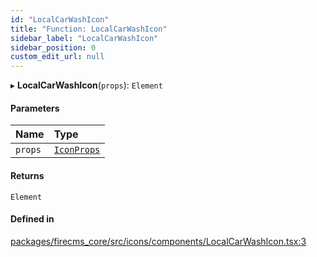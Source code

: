 ```yaml
---
id: "LocalCarWashIcon"
title: "Function: LocalCarWashIcon"
sidebar_label: "LocalCarWashIcon"
sidebar_position: 0
custom_edit_url: null
---
```


▸ **LocalCarWashIcon**(`props`): `Element`

#### Parameters

| Name | Type |
| :------ | :------ |
| `props` | [`IconProps`](../types/IconProps.md) |

#### Returns

`Element`

#### Defined in

[packages/firecms_core/src/icons/components/LocalCarWashIcon.tsx:3](https://github.com/FireCMSco/firecms/blob/d45f3739/packages/firecms_core/src/icons/components/LocalCarWashIcon.tsx#L3)
